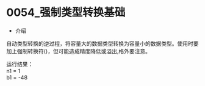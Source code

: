 # 0054_强制类型转换基础

- 介绍

自动类型转换的逆过程，将容量大的数据类型转换为容量小的数据类型。使用时要加上强制转换符()，但可能造成精度降低或溢出,格外要注意。

运行结果：  
n1 = 1  
b1 = -48
